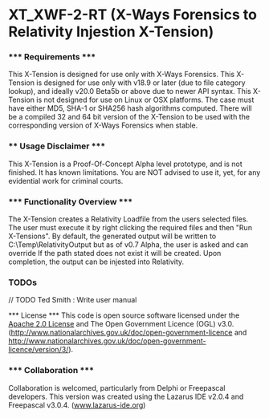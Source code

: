 # XT_XWF-2-RT (X-Ways Forensics to Relativity Injestion X-Tension)

###  *** Requirements ***
  This X-Tension is designed for use only with X-Ways Forensics.
  This X-Tension is designed for use only with v18.9 or later (due to file category lookup), and ideally v20.0 Beta5b or above due to newer API syntax.
  This X-Tension is not designed for use on Linux or OSX platforms.
  The case must have either MD5, SHA-1 or SHA256 hash algorithms computed.
  There will be a compiled 32 and 64 bit version of the X-Tension to be used with the corresponding version of X-Ways Forensics when stable. 

###  ** Usage Disclaimer ***
  This X-Tension is a Proof-Of-Concept Alpha level prototype, and is not finished. It has known
  limitations. You are NOT advised to use it, yet, for any evidential work for criminal courts.

###  *** Functionality Overview ***
  The X-Tension creates a Relativity Loadfile from the users selected files.
  The user must execute it by right clicking the required files and then "Run X-Tensions".
  By default, the generated output will be written to C:\Temp\RelativityOutput but as of v0.7 Alpha, the user is asked and can override
  If the path stated does not exist it will be created. 
  Upon completion, the output can be injested into Relativity.

###  TODOs
     
   // TODO Ted Smith : Write user manual

  *** License ***
  This code is open source software licensed under the [Apache 2.0 License]("http://www.apache.org/licenses/LICENSE-2.0.html") and The Open Government Licence (OGL) v3.0. 
  (http://www.nationalarchives.gov.uk/doc/open-government-licence and
  http://www.nationalarchives.gov.uk/doc/open-government-licence/version/3/).

###  *** Collaboration ***
  Collaboration is welcomed, particularly from Delphi or Freepascal developers.
  This version was created using the Lazarus IDE v2.0.4 and Freepascal v3.0.4.
  (www.lazarus-ide.org)